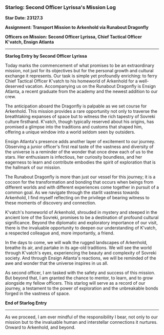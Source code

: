 ### Starlog: Second Officer Lyrissa's Mission Log

**Star Date: 23127.3**

**Assignment: Transport Mission to Arkenhold via Runabout Dragonfly**

**Officers on Mission: Second Officer Lyrissa, Chief Tactical Officer K'vatch, Ensign Atlanta**

---

**Starlog Entry by Second Officer Lyrissa**

Today marks the commencement of what promises to be an extraordinary mission, not just for its objectives but for the personal growth and cultural exchange it represents. Our task is simple yet profoundly enriching: to ferry Chief Tactical Officer K'vatch to his homeworld of Arkenhold for a well-deserved vacation. Accompanying us on the Runabout Dragonfly is Ensign Atlanta, a recent graduate from the academy and the newest addition to our crew. 

The anticipation aboard the Dragonfly is palpable as we set course for Arkenhold. This mission provides a rare opportunity not only to traverse the breathtaking expanses of space but to witness the rich tapestry of Sovreki culture firsthand. K'vatch, though typically reserved about his origins, has promised a glimpse into the traditions and customs that shaped him, offering a unique window into a world seldom seen by outsiders.

Ensign Atlanta's presence adds another layer of excitement to our journey. Observing a junior officer's first real taste of the vastness and diversity of the universe is a reminder of the wonder that once drew each of us to the stars. Her enthusiasm is infectious, her curiosity boundless, and her eagerness to learn and contribute embodies the spirit of exploration that is the hallmark of our mission.

The Runabout Dragonfly is more than just our vessel for this journey; it is a cocoon for the transformation and bonding that occurs when beings from different worlds and with different experiences come together in pursuit of a common goal. As we navigate through the starlit vastness towards Arkenhold, I find myself reflecting on the privilege of bearing witness to these moments of discovery and connection.

K'vatch's homeworld of Arkenhold, shrouded in mystery and steeped in the ancient lore of the Sovreki, promises to be a destination of profound cultural significance. Beyond the diplomatic and exploratory importance of our visit, there is the invaluable opportunity to deepen our understanding of K'vatch, a respected colleague and, more importantly, a friend. 

In the days to come, we will walk the rugged landscapes of Arkenhold, breathe its air, and partake in its age-old traditions. We will see the world through K'vatch's eyes, experiencing the beauty and complexity of Sovreki society. And through Ensign Atlanta's reactions, we will be reminded of the awe and wonder that the universe inspires in us all.

As second officer, I am tasked with the safety and success of this mission. But beyond that, I am granted the chance to mentor, to learn, and to grow alongside my fellow officers. This starlog will serve as a record of our journey, a testament to the power of exploration and the unbreakable bonds forged in the vastness of space.

**End of Starlog Entry**

--- 

As we proceed, I am ever mindful of the responsibility I bear, not only to our mission but to the invaluable human and interstellar connections it nurtures. Onward to Arkenhold, and beyond.